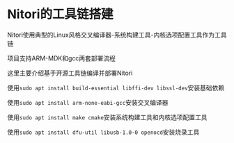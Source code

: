 # Nitori的工具链搭建

Nitori使用典型的Linux风格交叉编译器-系统构建工具-内核选项配置工具作为工具链

项目支持ARM-MDK和gcc两套部署流程

这里主要介绍基于开源工具链编译并部署Nitori

使用`sudo apt install build-essential libffi-dev libssl-dev`安装基础依赖

使用`sudo apt install arm-none-eabi-gcc`安装交叉编译器

使用`sudo apt install make cmake`安装系统构建工具和内核选项配置工具

使用`sudo apt install dfu-util libusb-1.0-0 openocd`安装烧录工具


